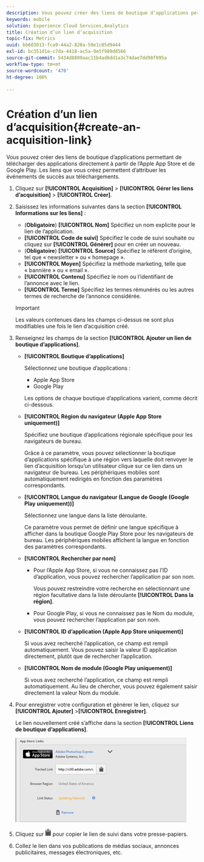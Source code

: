 ```yaml
---
description: Vous pouvez créer des liens de boutique d’applications permettant de télécharger des applications directement à partir de l’Apple App Store et de Google Play. Les liens que vous créez permettent d’attribuer les événements de succès aux téléchargements.
keywords: mobile
solution: Experience Cloud Services,Analytics
title: Création d’un lien d’acquisition
topic-fix: Metrics
uuid: bb603013-fca9-44a2-820a-59e1c85d9444
exl-id: bc351d1e-c7da-4418-ac5a-9e5f989dd566
source-git-commit: 5434d8809aac11b4ad6dd1a3c74dae7dd98f095a
workflow-type: tm+mt
source-wordcount: '470'
ht-degree: 100%

---
```


# Création d’un lien d’acquisition{#create-an-acquisition-link}

Vous pouvez créer des liens de boutique d’applications permettant de télécharger des applications directement à partir de l’Apple App Store et de Google Play. Les liens que vous créez permettent d’attribuer les événements de succès aux téléchargements.

1. Cliquez sur **[!UICONTROL Acquisition]** > **[!UICONTROL Gérer les liens d’acquisition]** > **[!UICONTROL Créer]**.
1. Saisissez les informations suivantes dans la section **[!UICONTROL Informations sur les liens]** :

   * (**Obligatoire**) **[!UICONTROL Nom]**
Spécifiez un nom explicite pour le lien de l’application.
   * **[!UICONTROL Code de suivi]**
Spécifiez le code de suivi souhaité ou cliquez sur **[!UICONTROL Générer]** pour en créer un nouveau.
   * (**Obligatoire**) **[!UICONTROL Source]**
Spécifiez le référent d’origine, tel que « newsletter » ou « homepage ».
   * **[!UICONTROL Moyen]**
Spécifiez la méthode marketing, telle que « bannière » ou « email ».
   * **[!UICONTROL Contenu]**
Spécifiez le nom ou l’identifiant de l’annonce avec le lien.
   * **[!UICONTROL Terme]**
Spécifiez les termes rémunérés ou les autres termes de recherche de l’annonce considérée.
   >[!IMPORTANT]
   >
   >Les valeurs contenues dans les champs ci-dessus ne sont plus modifiables une fois le lien d’acquisition créé.

1. Renseignez les champs de la section **[!UICONTROL Ajouter un lien de boutique d’applications]**.

   * **[!UICONTROL Boutique d’applications]**

      Sélectionnez une boutique d’applications :
      * Apple App Store
      * Google Play

      Les options de chaque boutique d’applications varient, comme décrit ci-dessous.

   * **[!UICONTROL Région du navigateur (Apple App Store uniquement)]**

      Spécifiez une boutique d’applications régionale spécifique pour les navigateurs de bureau.

      Grâce à ce paramètre, vous pouvez sélectionner la boutique d’applications spécifique à une région vers laquelle doit renvoyer le lien d’acquisition lorsqu’un utilisateur clique sur ce lien dans un navigateur de bureau. Les périphériques mobiles sont automatiquement redirigés en fonction des paramètres correspondants.

   * **[!UICONTROL Langue du navigateur (Langue de Google (Google Play uniquement))]**

      Sélectionnez une langue dans la liste déroulante.

      Ce paramètre vous permet de définir une langue spécifique à afficher dans la boutique Google Play Store pour les navigateurs de bureau. Les périphériques mobiles affichent la langue en fonction des paramètres correspondants.

   * **[!UICONTROL Rechercher par nom]**

      * Pour l’Apple App Store, si vous ne connaissez pas l’ID d’application, vous pouvez rechercher l’application par son nom.

         Vous pouvez restreindre votre recherche en sélectionnant une région facultative dans la liste déroulante **[!UICONTROL Dans la région]**.

      * Pour Google Play, si vous ne connaissez pas le Nom du module, vous pouvez rechercher l’application par son nom.
   * **[!UICONTROL ID d’application (Apple App Store uniquement)]**

      Si vous avez recherché l’application, ce champ est rempli automatiquement. Vous pouvez saisir la valeur ID application directement, plutôt que de rechercher l’application.

   * **[!UICONTROL Nom de module (Google Play uniquement)]**

      Si vous avez recherché l’application, ce champ est rempli automatiquement. Au lieu de chercher, vous pouvez également saisir directement la valeur Nom du module.



1. Pour enregistrer votre configuration et générer le lien, cliquez sur **[!UICONTROL Ajouter]** >**[!UICONTROL Enregistrer]**.

   Le lien nouvellement créé s’affiche dans la section **[!UICONTROL Liens de boutique d’applications]**.

   ![lien de la boutique](assets/apps_store_links.png)

1. Cliquez sur ![l’icône Presse-papiers](assets/icon_clipboard.png) pour copier le lien de suivi dans votre presse-papiers.

1. Collez le lien dans vos publications de médias sociaux, annonces publicitaires, messages électroniques, etc.
